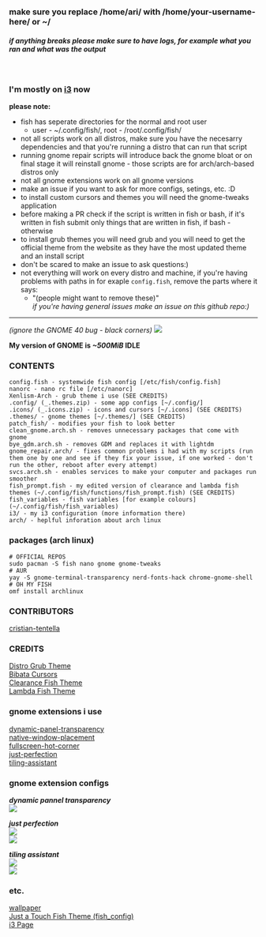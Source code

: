 ### make sure you replace /home/ari/ with /home/your-username-here/ or ~/
##### if anything breaks please make sure to have logs, for example what you ran and what was the output
<br/>

### I'm mostly on [i3](https://github.com/B00bleaTea/my-linux-config/tree/main/i3) now

**please note:**
  - fish has seperate directories for the normal and root user
    - user - ~/.config/fish/, root - /root/.config/fish/
  - not all scripts work on all distros, make sure you have the necesarry dependencies and that you're running a distro that can run that script
  - running gnome repair scripts will introduce back the gnome bloat or on final stage it will reinstall gnome - those scripts are for arch/arch-based distros only
  - not all gnome extensions work on all gnome versions
  - make an issue if you want to ask for more configs, setings, etc. :D
  - to install custom cursors and themes you will need the gnome-tweaks application
  - before making a PR check if the script is written in fish or bash, if it's written in fish submit only things that are written in fish, if bash - otherwise
  - to install grub themes you will need grub and you will need to get the official theme from the website as they have the most updated theme and an install script
  - don't be scared to make an issue to ask questions:)
  - not everything will work on every distro and machine, if you're having problems with paths in for exaple `config.fish`, remove the parts where it says:
    - "(people might want to remove these)"<br/>
     *if you're having general issues make an issue on this github repo:)*

***

*(ignore the GNOME 40 bug - black corners)*
![](https://user-images.githubusercontent.com/71613062/113895838-df3c9c00-97b8-11eb-80b5-0f54ce8982fc.png)

**My version of GNOME is *~500MiB* IDLE**

### CONTENTS
```text
config.fish - systemwide fish config [/etc/fish/config.fish]
nanorc - nano rc file [/etc/nanorc]
Xenlism-Arch - grub theme i use (SEE CREDITS)
.config/ (_.themes.zip) - some app configs [~/.config/]
.icons/ (_.icons.zip) - icons and cursors [~/.icons] (SEE CREDITS)
.themes/ - gnome themes [~/.themes/] (SEE CREDITS)
patch_fish/ - modifies your fish to look better
clean_gnome.arch.sh - removes unnecessary packages that come with gnome
bye_gdm.arch.sh - removes GDM and replaces it with lightdm
gnome_repair.arch/ - fixes common problems i had with my scripts (run them one by one and see if they fix your issue, if one worked - don't run the other, reboot after every attempt) 
svcs.arch.sh - enables services to make your computer and packages run smoother
fish_prompt.fish - my edited version of clearance and lambda fish themes (~/.config/fish/functions/fish_prompt.fish) (SEE CREDITS)
fish_variables - fish variables [for example colours] (~/.config/fish/fish_variables)
i3/ - my i3 configuration (more information there)
arch/ - heplful inforation about arch linux
```

### packages (arch linux)
```shell
# OFFICIAL REPOS
sudo pacman -S fish nano gnome gnome-tweaks
# AUR
yay -S gnome-terminal-transparency nerd-fonts-hack chrome-gnome-shell
# OH MY FISH
omf install archlinux
```

### CONTRIBUTORS
[cristian-tentella](https://github.com/cristian-tentella/)

### CREDITS
[Distro Grub Theme](https://store.kde.org/p/1482847/)<br/>
[Bibata Cursors](https://www.gnome-look.org/p/1197198/)<br/>
[Clearance Fish Theme](https://github.com/oh-my-fish/theme-clearance/)<br/>
[Lambda Fish Theme](https://github.com/hasanozgan/theme-lambda/)

### gnome extensions i use
[dynamic-panel-transparency](https://extensions.gnome.org/extension/1011/dynamic-panel-transparency/)<br/>
[native-window-placement](https://extensions.gnome.org/extension/18/native-window-placement/)<br/>
[fullscreen-hot-corner](https://extensions.gnome.org/extension/1562/fullscreen-hot-corner/)<br/>
[just-perfection](https://extensions.gnome.org/extension/3843/just-perfection/)<br>
[tiling-assistant](https://extensions.gnome.org/extension/3733/tiling-assistant/)

### gnome extension configs
***dynamic pannel transparency***<br/>
![](https://user-images.githubusercontent.com/71613062/113896391-68ec6980-97b9-11eb-8c32-e1ed548d354c.png)<br/>

***just perfection***<br/>
![](https://user-images.githubusercontent.com/71613062/113897512-78b87d80-97ba-11eb-94b2-e0fb68eb7940.png)<br/>
![](https://user-images.githubusercontent.com/71613062/113897615-8ff76b00-97ba-11eb-9e35-7a1d33baee61.png)<br/>

***tiling assistant***<br/>
![](https://user-images.githubusercontent.com/71613062/113908264-db634680-97c5-11eb-9862-dafb6bea2897.png)<br/>
![](https://user-images.githubusercontent.com/71613062/113908052-a2c36d00-97c5-11eb-9218-891385d58a1d.png)<br/>

### etc.
[wallpaper](https://user-images.githubusercontent.com/71613062/113638855-5bbf6580-9667-11eb-992d-5d13080b92ae.jpg)<br/>
[Just a Touch Fish Theme (fish_config)](https://fishshell.com/docs/current/cmds/fish_config.html)<br/>
[i3 Page](https://github.com/B00bleaTea/my-linux-config/tree/main/i3)
